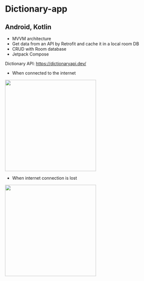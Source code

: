 # Dictionary-app

## Android, Kotlin

+ MVVM architecture
+ Get data from an API by Retrofit and cache it in a local room DB
+ CRUD with Room database
+ Jetpack Compose

Dictionary API:
https://dictionaryapi.dev/


* When connected to the internet
<img src="https://github.com/hoductrihcmut123/Dictionary-app/assets/76983358/d69d741e-7178-4e9e-af4b-1b49324b480e" width="300">


* When internet connection is lost
<img src="https://github.com/hoductrihcmut123/Dictionary-app/assets/76983358/fbbb54bc-2f73-48e0-8a3a-446f4f3ff3b1" width="300">
